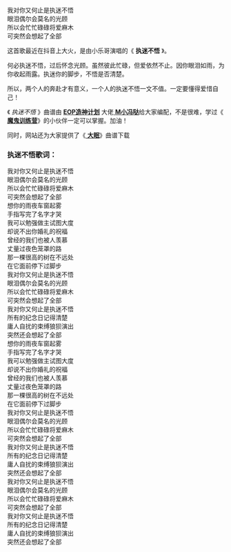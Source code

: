 

我对你又何止是执迷不悟  
眼泪偶尔会莫名的光顾  
所以会忙忙碌碌将爱麻木  
可突然会想起了全部

这首歌最近在抖音上大火，是由小乐哥演唱的《 **执迷不悟** 》。

何必执迷不悟，过后怀念光顾。虽然彼此忙碌，但爱依然不止。因你眼泪如雨，为你收起雨露。执迷你的脚步，不悟是否清楚。

所以，两个人的奔赴才有意义，一个人的执迷不悟一文不值。一定要懂得爱惜自己！

《 _执迷不悟_ 》曲谱由 **[EOP造神计划](/Article-210-EOP造神计划——免费学琴从今天开始.html)** 大佬[
**M小冯哒**](https://www.everyonepiano.cn/user-174829.html)给大家编配，不是很难，学过《[
**魔鬼训练营**](/Sale.html)》的小伙伴一定可以掌握。加油！

同时，网站还为大家提供了《[ **大眠**](Music-11262-大眠-都快忘了怎样恋一个爱我被虚度了的青春-抖音热歌.html "大眠")》曲谱下载

### 执迷不悟歌词：

我对你又何止是执迷不悟  
眼泪偶尔会莫名的光顾  
所以会忙忙碌碌将爱麻木  
可突然会想起了全部  
想你的雨夜车窗起雾  
手指写完了名字才哭  
我可以勉强做主试图大度  
却说不出你婚礼的祝福  
曾经的我们也被人羡慕  
丈量过夜色笼罩的路  
那一棵很高的树在不远处  
在它面前停下过脚步  
我对你又何止是执迷不悟  
眼泪偶尔会莫名的光顾  
所以会忙忙碌碌将爱麻木  
可突然会想起了全部  
我对你又何止是执迷不悟  
所有的纪念日记得清楚  
庸人自扰的束缚狼狈演出  
突然还会想起了全部  
想你的雨夜车窗起雾  
手指写完了名字才哭  
我可以勉强做主试图大度  
却说不出你婚礼的祝福  
曾经的我们也被人羡慕  
丈量过夜色笼罩的路  
那一棵很高的树在不远处  
在它面前停下过脚步  
我对你又何止是执迷不悟  
眼泪偶尔会莫名的光顾  
所以会忙忙碌碌将爱麻木  
可突然会想起了全部  
我对你又何止是执迷不悟  
所有的纪念日记得清楚  
庸人自扰的束缚狼狈演出  
突然还会想起了全部  
我对你又何止是执迷不悟  
眼泪偶尔会莫名的光顾  
所以会忙忙碌碌将爱麻木  
可突然会想起了全部  
我对你又何止是执迷不悟  
所有的纪念日记得清楚  
庸人自扰的束缚狼狈演出  
突然还会想起了全部

